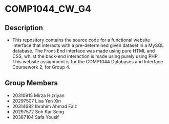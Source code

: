 # COMP1044_CW_G4

## Description
- This repository contains the source code for a functional website interface that interacts with a pre-determined given dataset in a MySQL database. The Front-End interface was made using pure HTML and CSS, whilst the back-end interaction is made using purely using PHP. This website assignment is for the COMP1044 Databases and Interface Coursework 2, for Group 4.

## Group Members
- 20310915 Mirza Hizriyan
- 20297507 Lisa Yen Xin
- 20314682 Ibrahim Ahmad Faiz
- 20297572 Soh Kar Seng
- 20387104 Safa Yousif
